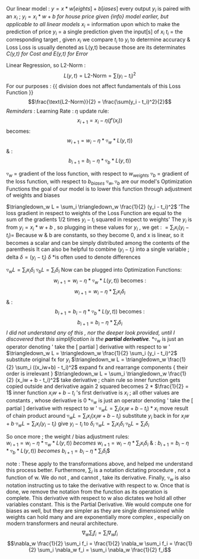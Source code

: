 Our linear model : $y = x * w[eights] + b[iases]$
	every output $y_i$ is paired with an $x_i$ ; $y_i = x_i * w + b$
		*for house price given {info} model earlier, but applicable to all linear models*
			$x_i$ = information upon which to make the prediction of price
			$y_i$ = a single prediction given the input[s] of $x_i$
				$t_i$ = the corresponding target , given $x_i$
					we compare $t_i$ to $y_i$ to determine accuracy & Loss
						Loss is usually denoted as L(y,t) because those are its determinates
							*C(y,t) for Cost and E(y,t) for Error*

Linear Regression, so L2-Norm :
	$$L(y,t)=\text{L2-Norm} = \sum(y_i - t_i)^2$$
For our purposes : {{ division does not affect fundamentals of this Loss Function }}
	$$\frac{\text{L2-Norm}}{2} = \frac{\sum(y_i - t_i)^2}{2}$$
*Reminders* :
	Learning Rate : $\eta$
	update rule:
		$$x_{i+1} = x_i - \eta(f'(x_i))$$
		becomes:
									$$w_{i+1} = w_i - \eta * \triangledown_w * L(y,t))$$
				& :
$$b_{i+1} = b_i - \eta * \triangledown_b * L(y,t))$$

$\triangledown_w$ = gradient of the loss function, with respect to $w_{weights}$
$\triangledown_b$ = gradient of the loss function, with respect to $b_{biases}$
		$\triangledown_w , \triangledown_b$ are our model's Optimization Functions
			the goal of our model is to lower this function through adjustment of weights and biases

$\triangledown_w L = \sum_i \triangledown_w \frac{1}{2} (y_i - t_i)^2$
'The loss gradient in respect to weights of the Loss Function are equal to the sum of the gradients 1/2 times $y_i - t_i$ squared in respect to weights'
	The $y_i$ is from $y_i = x_i*w + b$ , so plugging in these values for $y_i$ , we get :
		$=\sum_ix_i(y_i-t_i) =$
			Because w & b are constants, so they become 0, and x is linear, so it becomes a scalar and can be simply distributed among the contents of the parenthesis
		It can also be helpful to combine $(y_i-t_i)$ into a single variable ; delta
			$\delta = (y_i-t_i)$
				$\delta$ *is often used to denote differences

$\triangledown_w L = \sum_i x_i \delta_i$
$\triangledown_b L = \sum_i \delta_i$
Now can be plugged into Optimization Functions:
$$w_{i+1} = w_i - \eta * \triangledown_w * L(y,t))\text{ becomes :}$$
$$w_{i+1} = w_i - \eta * \sum_i x_i \delta_i$$
				& :
$$b_{i+1} = b_i - \eta * \triangledown_b * L(y,t))\text{ becomes :}$$
$$b_{i+1} = b_i - \eta * \sum_i \delta_i$$
*I did not understand any of this , nor the deeper look provided, until I discovered that this simplification is the **partial derivative**.*
	*$\triangledown_w$ is just an operator denoting ' take the [ partial ] derivative with respect to w '
$\triangledown_w L = \triangledown_w \frac{1}{2} \sum_i (y_i - t_i)^2$
	substitute original fx for $y_i$ 
$\triangledown_w L = \triangledown_w \frac{1}{2} \sum_i ((x_iw+b) - t_i)^2$
	expand fx and rearrange components { their order is irrelevant }
$\triangledown_w L = \sum_i \triangledown_w \frac{1}{2} (x_iw + b - t_i)^2$
	take derivative ; chain rule so inner function gets copied outside and derivative again
		2 squared becomes 2 * $\frac{1}{2} = 1$
	inner function $x_iw+b-t_i$ 's first derivative is $x_i$ ; 
		all other values are constants , whose derivative is 0
			*$\triangledown_w$ is just an operator denoting ' take the [ partial ] derivative with respect to w '
$\triangledown_w L = \sum_i (x_iw + b - t_i)*x_i$
	move result of chain product around
$\triangledown_w L = \sum_i x_i (x_iw + b - t_i)$
	substitute $y_i$ back in for $x_iw+b$
$\triangledown_w L = \sum_i x_i (y_i - t_i)$
	give $y_i - t_i$ to $\delta_i$
$\triangledown_w L = \sum_i x_i \delta_i$
$\triangledown_b L = \sum_i \delta_i$


So once more ; the weight / bias adjustment rules:  
		$w_{i+1} = w_i - \eta * \triangledown_w * L(y,t))$ *becomes* $w_{i+1} = w_i - \eta * \sum_i x_i \delta_i$
	& :
	     $b_{i+1} = b_i - \eta * \triangledown_b * L(y,t))$ *becomes* $b_{i+1} = b_i - \eta * \sum_i \delta_i$$


note : 
These apply to the transformations above, and helped me understand this process better. Furthermore, $\sum_i$ is a notation dictating procedure , not a function of w. We do not , and cannot , take its derivative. Finally, $\triangledown_w$ is also notation instructing us to take the derivative with respect to w. Once that is done, we remove the notation from the function as its operation is complete. 
	This derivative with respect to w also dictates we hold all other variables constant. This is the Partial Derivative.
		We would compute one for biases as well, but they are simpler as they are single dimensioned while weights can hold many and are exponentially more complex , especially on modern transformers and neural architecture.
$$\nabla_w \sum_i f_i = \sum_i \nabla_w f_i$$
$$\nabla_w \frac{1}{2} \sum_i f_i = \frac{1}{2} \nabla_w \sum_i f_i = \frac{1}{2} \sum_i \nabla_w f_i = \sum_i \nabla_w \frac{1}{2} f_i$$